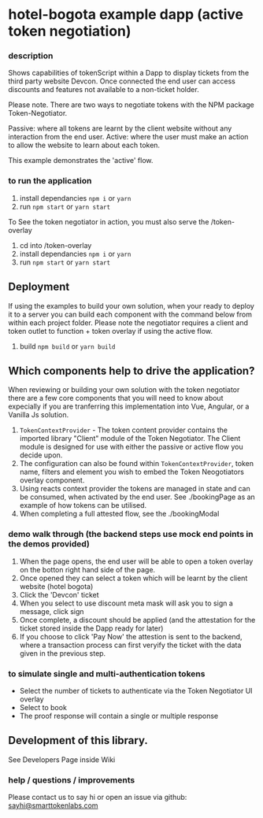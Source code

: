 # hotel-bogota example dapp (active token negotiation)

### description

Shows capabilities of tokenScript within a Dapp to display tickets from the third party website Devcon. Once connected the end user can access discounts and features not available to a non-ticket holder.

Please note. There are two ways to negotiate tokens with the NPM package Token-Negotiator. 

Passive: where all tokens are learnt by the client website without any interaction from the end user.
Active: where the user must make an action to allow the website to learn about each token. 

This example demonstrates the 'active' flow.

### to run the application

1. install dependancies `npm i` or `yarn`
2. run `npm start` or `yarn start`

To See the token negotiator in action, you must also serve the /token-overlay 

1. cd into /token-overlay
2. install dependancies `npm i` or `yarn`
3. run `npm start` or `yarn start`

## Deployment

If using the examples to build your own solution, when your ready to deploy it to a server you can build each component with the command below
from within each project folder. Please note the negotiator requires a client and token outlet to function + token overlay if using the active flow.

1. build `npm build` or `yarn build`

## Which components help to drive the application?

When reviewing or building your own solution with the token negotiator there are a few core components that you will need to know about
expecially if you are tranferring this implementation into Vue, Angular, or a Vanilla Js solution.

1. `TokenContextProvider` - The token content provider contains the imported library "Client" module of the Token Negotiator. The Client module is designed for use 
with either the passive or active flow you decide upon. 
2. The configuration can also be found within `TokenContextProvider`, token name, filters and element you wish to embed the Token Neogotiators overlay component.
3. Using reacts context provider the tokens are managed in state and can be consumed, when activated by the end user. See ./bookingPage as an example of how
tokens can be utilised. 
4. When completing a full attested flow, see the ./bookingModal

### demo walk through (the backend steps use mock end points in the demos provided)

1. When the page opens, the end user will be able to open a token overlay on the botton right hand side of the page.
2. Once opened they can select a token which will be learnt by the client website (hotel bogota)
3. Click the 'Devcon' ticket
4. When you select to use discount meta mask will ask you to sign a message, click sign
5. Once complete, a discount should be applied (and the attestation for the ticket stored inside the Dapp ready for later)
6. If you choose to click 'Pay Now' the attestion is sent to the backend, where a transaction process can first veryify the ticket with the data given in the previous step.

### to simulate single and multi-authentication tokens

- Select the number of tickets to authenticate via the Token Negotiator UI overlay
- Select to book
- The proof response will contain a single or multiple response

## Development of this library.

See Developers Page inside Wiki

### help / questions / improvements

Please contact us to say hi or open an issue via github:
<sayhi@smarttokenlabs.com>